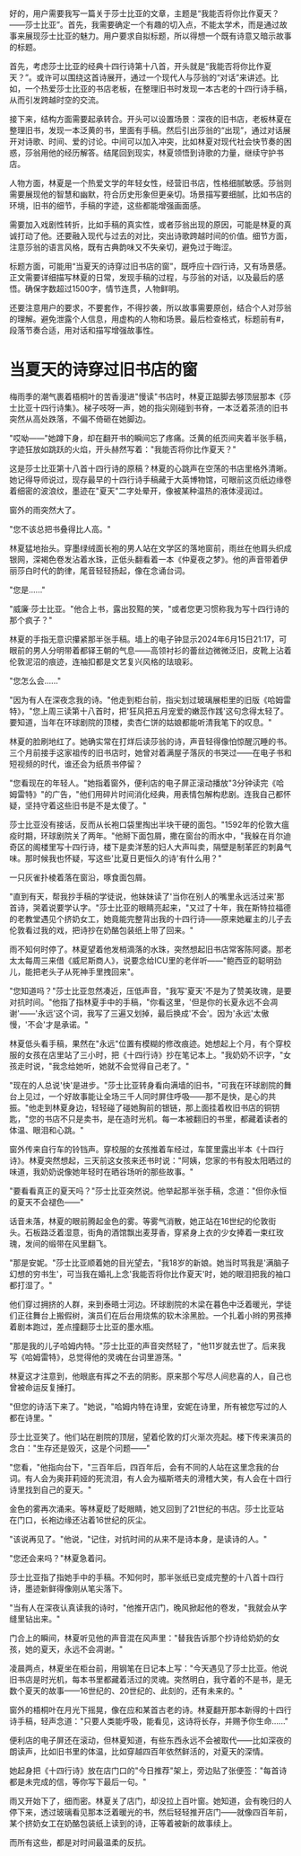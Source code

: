 <ReasoningChainRenderer>
好的，用户需要我写一篇关于莎士比亚的文章，主题是“我能否将你比作夏天？——莎士比亚”。首先，我需要确定一个有趣的切入点，不能太学术，而是通过故事来展现莎士比亚的魅力。用户要求自拟标题，所以得想一个既有诗意又暗示故事的标题。

首先，考虑莎士比亚的经典十四行诗第十八首，开头就是“我能否将你比作夏天？”。或许可以围绕这首诗展开，通过一个现代人与莎翁的“对话”来讲述。比如，一个热爱莎士比亚的书店老板，在整理旧书时发现一本古老的十四行诗手稿，从而引发跨越时空的交流。

接下来，结构方面需要起承转合。开头可以设置场景：深夜的旧书店，老板林夏在整理旧书，发现一本泛黄的书，里面有手稿。然后引出莎翁的“出现”，通过对话展开对诗歌、时间、爱的讨论。中间可以加入冲突，比如林夏对现代社会快节奏的困惑，莎翁用他的经历解答。结尾回到现实，林夏领悟到诗歌的力量，继续守护书店。

人物方面，林夏是一个热爱文学的年轻女性，经营旧书店，性格细腻敏感。莎翁则需要展现他的智慧和幽默，符合历史形象但更亲切。场景描写要细腻，比如书店的环境，旧书的细节，手稿的字迹，这些都能增强画面感。

需要加入戏剧性转折，比如手稿的真实性，或者莎翁出现的原因，可能是林夏的真诚打动了他。还要融入现代与过去的对比，突出诗歌跨越时间的价值。细节方面，注意莎翁的语言风格，既有古典韵味又不失亲切，避免过于晦涩。

标题方面，可能用“当夏天的诗穿过旧书店的窗”，既呼应十四行诗，又有场景感。正文需要详细描写林夏的日常，发现手稿的过程，与莎翁的对话，以及最后的感悟。确保字数超过1500字，情节连贯，人物鲜明。

还要注意用户的要求，不要套作，不得抄袭，所以故事需要原创，结合个人对莎翁的理解。避免泄露个人信息，用虚构的人物和场景。最后检查格式，标题前有#，段落节奏合适，用对话和描写增强故事性。

</ReasoningChainRenderer>



# 当夏天的诗穿过旧书店的窗

梅雨季的潮气裹着梧桐叶的苦香漫进"慢读"书店时，林夏正踮脚去够顶层那本《莎士比亚十四行诗集》。梯子吱呀一声，她的指尖刚碰到书脊，一本泛着茶渍的旧书突然从高处跌落，不偏不倚砸在她脚边。

"哎呦——"她蹲下身，却在翻开书的瞬间忘了疼痛。泛黄的纸页间夹着半张手稿，字迹狂放如跳跃的火焰，开头赫然写着："我能否将你比作夏天？"

这是莎士比亚第十八首十四行诗的原稿？林夏的心跳声在空荡的书店里格外清晰。她记得导师说过，现存最早的十四行诗手稿藏于大英博物馆，可眼前这页纸边缘卷着细密的波浪纹，墨迹在"夏天"二字处晕开，像被某种温热的液体浸润过。

窗外的雨突然大了。

"您不该总把书叠得比人高。"

林夏猛地抬头。穿墨绿绒面长袍的男人站在文学区的落地窗前，雨丝在他肩头织成银网，深褐色卷发沾着水珠，正低头翻看着一本《仲夏夜之梦》。他的声音带着伊丽莎白时代的韵律，尾音轻轻扬起，像在念诵台词。

"您是......"

"威廉·莎士比亚。"他合上书，露出狡黠的笑，"或者您更习惯称我为写十四行诗的那个疯子？"

林夏的手指无意识攥紧那半张手稿。墙上的电子钟显示2024年6月15日21:17，可眼前的男人分明带着都铎王朝的气息——高领衬衫的蕾丝边微微泛旧，皮靴上沾着伦敦泥沼的痕迹，连袖扣都是文艺复兴风格的珐琅彩。

"您怎么会......"

"因为有人在深夜念我的诗。"他走到柜台前，指尖划过玻璃展柜里的旧版《哈姆雷特》，"您上周三读第十八首时，把'狂风把五月宠爱的嫩蕊作践'这句念得太轻了。要知道，当年在环球剧院的顶楼，卖杏仁饼的姑娘都能听清我笔下的叹息。"

林夏的脸刷地红了。她确实常在打烊后读莎翁的诗，声音轻得像怕惊醒沉睡的书。三个月前接手这家祖传的旧书店时，她曾对着满屋子落灰的书哭过——在电子书和短视频的时代，谁还会为纸质书停留？

"您看现在的年轻人。"她指着窗外，便利店的电子屏正滚动播放"3分钟读完《哈姆雷特》"的广告，"他们用碎片时间消化经典，用表情包解构悲剧。连我自己都怀疑，坚持守着这些旧书是不是太傻了。"

莎士比亚没有接话，反而从长袍口袋里掏出半块干硬的面包。"1592年的伦敦大瘟疫时期，环球剧院关了两年。"他掰下面包屑，撒在窗台的雨水中，"我躲在肖尔迪奇区的阁楼里写十四行诗，楼下是卖洋葱的妇人大声叫卖，隔壁是制革匠的刺鼻气味。那时候我也怀疑，写这些'比夏日更恒久的诗'有什么用？"

一只灰雀扑棱着落在窗沿，啄食面包屑。

"直到有天，帮我抄手稿的学徒说，他妹妹读了'当你在别人的嘴里永远活过来'那首诗，哭着说要学认字。"莎士比亚的眼睛亮起来，"又过了十年，我在斯特拉福德的老教堂遇见个挤奶女工，她竟能完整背出我的十四行诗——原来她雇主的儿子去伦敦看过我的戏，把诗抄在奶酪包装纸上带了回来。"

雨不知何时停了。林夏望着他发梢滴落的水珠，突然想起旧书店常客陈阿婆。那老太太每周三来借《威尼斯商人》，说要念给ICU里的老伴听——"鲍西亚的聪明劲儿，能把老头子从死神手里拽回来"。

"您知道吗？"莎士比亚忽然凑近，压低声音，"我写'夏天'不是为了赞美玫瑰，是要对抗时间。"他指了指林夏手中的手稿，"你看这里，'但是你的长夏永远不会凋谢'——'永远'这个词，我写了三遍又划掉，最后换成'不会'。因为'永远'太傲慢，'不会'才是承诺。"

林夏低头看手稿，果然在"永远"位置有模糊的修改痕迹。她想起上个月，有个穿校服的女孩在店里站了三小时，把《十四行诗》抄在笔记本上。"我奶奶不识字，"女孩走时说，"我念给她听，她就不会觉得自己老了。"

"现在的人总说'快'是进步。"莎士比亚转身看向满墙的旧书，"可我在环球剧院的舞台上见过，一个好故事能让全场三千人同时屏住呼吸——那不是快，是心的共振。"他走到林夏身边，轻轻碰了碰她胸前的银链，那上面挂着枚旧书店的铜钥匙，"您的书店不只是卖书，是在造时光机。每一本被翻旧的书里，都藏着读者的体温、眼泪和心跳。"

窗外传来自行车的铃铛声。穿校服的女孩推着车经过，车筐里露出半本《十四行诗》。林夏突然想起，三天前这女孩来还书时说："阿姨，您家的书有股太阳晒过的味道，我奶奶说像她年轻时在晒谷场听的那些故事。"

"要看看真正的夏天吗？"莎士比亚突然说。他举起那半张手稿，念道："但你永恒的夏天不会褪色——"

话音未落，林夏的眼前腾起金色的雾。等雾气消散，她正站在16世纪的伦敦街头。石板路泛着湿意，街角的酒馆飘出麦芽香，穿紧身上衣的少女捧着一束红玫瑰，发间的缎带在风里翻飞。

"那是安妮。"莎士比亚顺着她的目光望去，"我18岁的新娘。她当时骂我是'满脑子幻想的穷书生'，可当我在婚礼上念'我能否将你比作夏天'时，她的眼泪把我的袖口都打湿了。"

他们穿过拥挤的人群，来到泰晤士河边。环球剧院的木梁在暮色中泛着暖光，学徒们正往舞台上搬假树，演员们在后台用烧焦的软木涂黑脸。一个扎着小辫的男孩捧着剧本跑过，差点撞翻莎士比亚的墨水瓶。

"那是我的儿子哈姆内特。"莎士比亚的声音突然轻了，"他11岁就去世了。后来我写《哈姆雷特》，总觉得他的灵魂在台词里游荡。"

林夏这才注意到，他眼底有挥之不去的阴影。原来那个写尽人间悲喜的人，自己也曾被命运反复捶打。

"但您的诗活下来了。"她说，"哈姆内特在诗里，安妮在诗里，所有被您写过的人都在诗里。"

莎士比亚笑了。他们站在剧院的顶层，望着伦敦的灯火渐次亮起。楼下传来演员的念白："生存还是毁灭，这是个问题——"

"您看，"他指向台下，"三百年后，四百年后，会有不同的人站在这里念我的台词。有人会为奥菲莉娅的死流泪，有人会为福斯塔夫的滑稽大笑，有人会在十四行诗里找到自己的夏天。"

金色的雾再次涌来。等林夏眨了眨眼睛，她又回到了21世纪的书店。莎士比亚站在门口，长袍边缘还沾着16世纪的灰尘。

"该说再见了。"他说，"记住，对抗时间的从来不是诗本身，是读诗的人。"

"您还会来吗？"林夏急着问。

莎士比亚指了指她手中的手稿。不知何时，那半张纸已变成完整的十八首十四行诗，墨迹新鲜得像刚从笔尖落下。

"当有人在深夜认真读我的诗时，"他推开店门，晚风掀起他的卷发，"我就会从字缝里钻出来。"

门合上的瞬间，林夏听见他的声音混在风声里："替我告诉那个抄诗给奶奶的女孩，她的夏天，永远不会凋谢。"

凌晨两点，林夏坐在柜台前，用钢笔在日记本上写："今天遇见了莎士比亚。他说旧书店是时光机，每本书里都藏着活过的灵魂。突然明白，我守着的不是书，是无数个夏天的故事——16世纪的、20世纪的、此刻的，还有未来的。"

窗外的梧桐叶在月光下摇晃，像在应和某首古老的诗。林夏翻开那本新得的十四行诗手稿，轻声念道："只要人类能呼吸，能看见，这诗将长存，并赐予你生命......"

便利店的电子屏还在滚动，但林夏知道，有些东西永远不会被取代——比如深夜的朗读声，比如旧书里的体温，比如穿越四百年依然鲜活的，对夏天的深情。

她起身把《十四行诗》放在店门口的"今日推荐"架上，旁边贴了张便签："每首诗都是未完成的信，等你写下最后一句。"

雨又开始下了，细而密。林夏关了店门，却没拉上百叶窗。她知道，会有晚归的人停下来，透过玻璃看见那本泛着暖光的书，然后轻轻推开店门——就像四百年前，某个挤奶女工在奶酪包装纸上读到的诗，正等着被新的故事续上。

而所有这些，都是对时间最温柔的反抗。